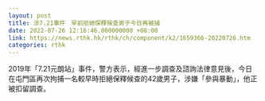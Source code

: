 ```yaml
---
layout: post
title: 涉7.21事件　早前拒絕保釋候查男子今日再被捕
date: 2022-07-26 12:16:46.000000000 +08:00
link: https://news.rthk.hk/rthk/ch/component/k2/1659366-20220726.htm
categories: rthk
---
```


2019年「7.21元朗站」事件，警方表示，經進一步調查及諮詢法律意見後，今日在屯門區再次拘捕一名較早時拒絕保釋候查的42歲男子，涉嫌「參與暴動」，他正被扣留調查。
